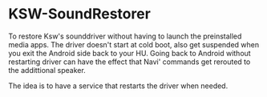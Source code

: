 # KSW-SoundRestorer

To restore Ksw's sounddriver without having to launch the preinstalled media apps. The driver doesn't start at cold boot, also get suspended when you exit the Android side back to your HU. Going back to Android without restarting driver can have the effect that Navi' commands get rerouted to the addittional speaker. 

The idea is to have a service that restarts the driver when needed.
